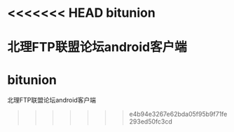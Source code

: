 <<<<<<< HEAD
bitunion
========

北理FTP联盟论坛android客户端
=======
bitunion
========

北理FTP联盟论坛android客户端
>>>>>>> e4b94e3267e62bda05f95b9f71fe293ed50fc3cd
